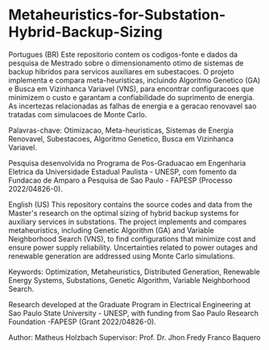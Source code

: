 # Metaheuristics-for-Substation-Hybrid-Backup-Sizing

Portugues (BR)
Este repositorio contem os codigos-fonte e dados da pesquisa de Mestrado sobre o dimensionamento otimo de sistemas de backup hibridos para servicos auxiliares em subestacoes. O projeto implementa e compara meta-heuristicas, incluindo Algoritmo Genetico (GA) e Busca em Vizinhanca Variavel (VNS), para encontrar configuracoes que minimizem o custo e garantam a confiabilidade do suprimento de energia. As incertezas relacionadas as falhas de energia e a geracao renovavel sao tratadas com simulacoes de Monte Carlo.

Palavras-chave: Otimizacao, Meta-heuristicas, Sistemas de Energia Renovavel, Subestacoes, Algoritmo Genetico, Busca em Vizinhanca Variavel.

Pesquisa desenvolvida no Programa de Pos-Graduacao em Engenharia Eletrica da Universidade Estadual Paulista - UNESP, com fomento da Fundacao de Amparo a Pesquisa de Sao Paulo - FAPESP (Processo 2022/04826-0).

English (US)
This repository contains the source codes and data from the Master's research on the optimal sizing of hybrid backup systems for auxiliary services in substations. The project implements and compares metaheuristics, including Genetic Algorithm (GA) and Variable Neighborhood Search (VNS), to find configurations that minimize cost and ensure power supply reliability. Uncertainties related to power outages and renewable generation are addressed using Monte Carlo simulations.

Keywords: Optimization, Metaheuristics, Distributed Generation, Renewable Energy Systems, Substations, Genetic Algorithm, Variable Neighborhood Search.

Research developed at the Graduate Program in Electrical Engineering at Sao Paulo State University - UNESP, with funding from Sao Paulo Research Foundation -FAPESP (Grant 2022/04826-0).

Author: Matheus Holzbach
Supervisor: Prof. Dr. Jhon Fredy Franco Baquero
